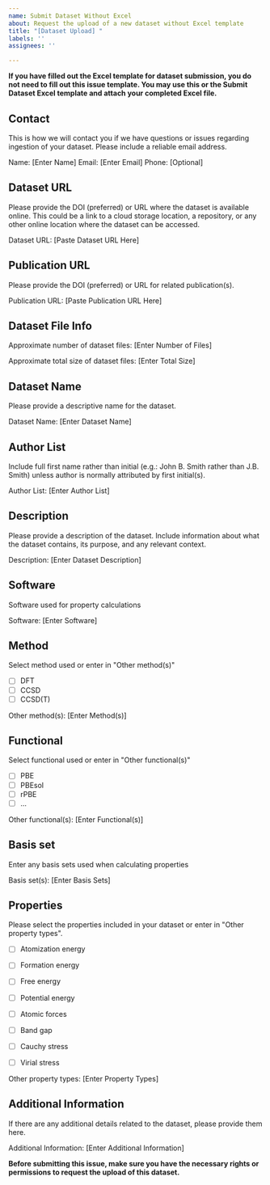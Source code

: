 ```yaml
---
name: Submit Dataset Without Excel
about: Request the upload of a new dataset without Excel template
title: "[Dataset Upload] "
labels: ''
assignees: ''

---
```


**If you have filled out the Excel template for dataset submission, you do not need to fill out this issue template. You may use this or the Submit Dataset Excel 
template and attach your completed Excel file.**

## Contact

This is how we will contact you if we have questions or issues regarding ingestion of your dataset. Please include a reliable email address.

Name: [Enter Name]
Email: [Enter Email]
Phone: [Optional]

## Dataset URL

Please provide the DOI (preferred) or URL where the dataset is available online. This could be a link to a cloud storage location, a repository, or any other online 
location where the dataset can be accessed.

Dataset URL: [Paste Dataset URL Here]

## Publication URL

Please provide the DOI (preferred) or URL for related publication(s).

Publication URL: [Paste Publication URL Here]

## Dataset File Info
  
Approximate number of dataset files: [Enter Number of Files]
  
Approximate total size of dataset files: [Enter Total Size]

## Dataset Name

Please provide a descriptive name for the dataset.

Dataset Name: [Enter Dataset Name]

## Author List

Include full first name rather than initial (e.g.: John B. Smith rather than J.B. Smith) unless author is normally attributed by first initial(s).

Author List: [Enter Author List]

## Description

Please provide a description of the dataset. Include information about what the dataset contains, its purpose, and any relevant context.

Description: [Enter Dataset Description]

## Software

Software used for property calculations

Software: [Enter Software]

## Method

Select method used or enter in "Other method(s)"

- [ ] DFT
- [ ] CCSD
- [ ] CCSD(T)

Other method(s): [Enter Method(s)]

## Functional
Select functional used or enter in "Other functional(s)"

- [ ] PBE
- [ ] PBEsol
- [ ] rPBE
- [ ] ...

Other functional(s): [Enter Functional(s)]

## Basis set
Enter any basis sets used when calculating properties

Basis set(s): [Enter Basis Sets]

## Properties

Please select the properties included in your dataset or enter in "Other property types".  

- [ ] Atomization energy
- [ ] Formation energy
- [ ] Free energy
- [ ] Potential energy

- [ ] Atomic forces
- [ ] Band gap
- [ ] Cauchy stress
- [ ] Virial stress

Other property types: [Enter Property Types]

## Additional Information

If there are any additional details related to the dataset, please provide them here.

Additional Information: [Enter Additional Information]



**Before submitting this issue, make sure you have the necessary rights or permissions to request the upload of this dataset.**
